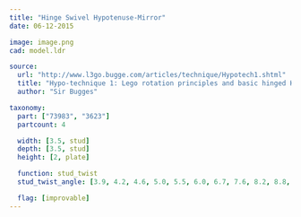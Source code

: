 ```yaml
---
title: "Hinge Swivel Hypotenuse-Mirror"
date: 06-12-2015

image: image.png
cad: model.ldr

source:
  url: "http://www.l3go.bugge.com/articles/technique/Hypotech1.shtml"
  title: "Hypo-technique 1: Lego rotation principles and basic hinged Hypo-tech"
  author: "Sir Bugges"

taxonomy:
  part: ["73983", "3623"]
  partcount: 4

  width: [3.5, stud]
  depth: [3.5, stud]
  height: [2, plate]

  function: stud_twist
  stud_twist_angle: [3.9, 4.2, 4.6, 5.0, 5.5, 6.0, 6.7, 7.6, 8.2, 8.8, 9.5, 10.4, 11.4, 12.7, 13.7, 14.3, 14.9, 15.2, 16.3, 17.5, 17.9, 18.9, 20.0, 20.6, 22.6, 24.2, 24.5, 25.1, 26.0, 26.8, 28.1, 29.5, 29.9, 30.5, 31.9, 32.8, 33.4, 33.9, 34.2, 36.9, 39.3, 40.0, 40.4, 41.1, 42.1, 43.6, 44.8]

  flag: [improvable]
---
```

